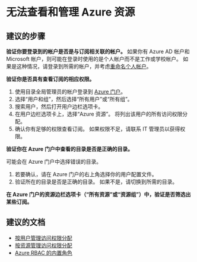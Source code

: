 <properties
    pageTitle="I can’t add or manage resources in my directory"
    description="无法添加或管理我的目录中的资源"
    service="microsoft.aad"
    resource="Microsoft_AAD_IAM"
    authors="Jeffsta-MSFT"
    displayOrder="2523"
    selfHelpType="resource"
    resourceTags="directory_overview"
    cloudEnvironments="public"
    />


# <a name="unable-to-view-and-manage-azure-resources"></a>无法查看和管理 Azure 资源

## <a name="recommended-steps"></a>**建议的步骤**

**验证你要登录到的帐户是否是与订阅相关联的帐户。** 如果你有 Azure AD 帐户和 Microsoft 帐户，则可能在登录时使用的是个人帐户而不是工作或学校帐户。 如果是这种情况，请登录到所需的帐户，并考虑[重命名个人帐户](https://support.microsoft.com/help/11545/microsoft-account-rename-your-personal-account)。

**验证你是否具有查看订阅的相应权限。**

1.  使用目录全局管理员的帐户登录到 [Azure 门户](https://portal.azure.com)。
2.  选择“用户和组”，然后选择“所有用户”或“所有组”。
3.  搜索用户，然后打开用户边栏选项卡。
4.  在用户边栏选项卡上，选择“Azure 资源”。 将列出该用户的所有访问权限分配。 
5.  确认你有足够的权限查看订阅。 如果权限不足，请联系 IT 管理员以获得权限。 

**验证你在 Azure 门户中查看的目录是否是正确的目录。**

可能会在 Azure 门户中选择错误的目录。
 
1.  若要确认，请在 Azure 门户的右上角选择你的用户配置文件。
2.  验证所在的目录是否是正确的目录。 如果不是，请切换到所需的目录。 

**在 Azure 门户的资源边栏选项卡（“所有资源”或“资源组”）中，验证是否筛选出某些订阅。**

## <a name="recommended-documents"></a>**建议的文档**
* [按用户管理访问权限分配](https://docs.microsoft.com/azure/active-directory/role-based-access-control-manage-assignments)
* [按资源管理访问权限分配](https://docs.microsoft.com/azure/active-directory/role-based-access-control-configure)
* [Azure RBAC 的内置角色](https://docs.microsoft.com/azure/active-directory/role-based-access-built-in-roles)

